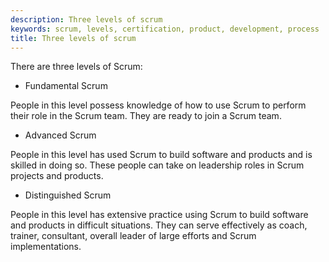 ```yaml
---
description: Three levels of scrum
keywords: scrum, levels, certification, product, development, process
title: Three levels of scrum
---
```


There are three levels of Scrum:

- Fundamental Scrum

People in this level possess knowledge of how to use Scrum to perform their role in the Scrum team. They are ready to join a Scrum team.

- Advanced Scrum

People in this level has used Scrum to build software and products and is skilled in doing so. These people can take on leadership roles in Scrum projects and products.

- Distinguished Scrum

People in this level has extensive practice using Scrum to build software and products in difficult situations. They can serve effectively as coach, trainer, consultant, overall leader of large efforts and Scrum implementations.

